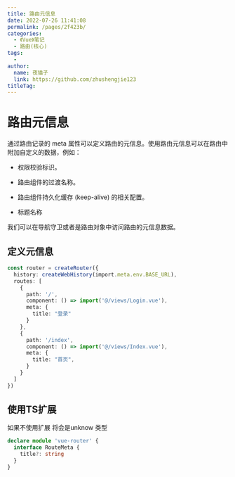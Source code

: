 ```yaml
---
title: 路由元信息
date: 2022-07-26 11:41:08
permalink: /pages/2f423b/
categories:
  - 《Vue》笔记
  - 路由(核心)
tags:
  - 
author: 
  name: 夜猫子
  link: https://github.com/zhushengjie123
titleTag: 
---
```

# 路由元信息

通过路由记录的 meta 属性可以定义路由的元信息。使用路由元信息可以在路由中附加自定义的数据，例如：

- 权限校验标识。

- 路由组件的过渡名称。
- 路由组件持久化缓存 (keep-alive) 的相关配置。
- 标题名称

我们可以在导航守卫或者是路由对象中访问路由的元信息数据。

## 定义元信息

```typescript
const router = createRouter({
  history: createWebHistory(import.meta.env.BASE_URL),
  routes: [
    {
      path: '/',
      component: () => import('@/views/Login.vue'),
      meta: {
        title: "登录"
      }
    },
    {
      path: '/index',
      component: () => import('@/views/Index.vue'),
      meta: {
        title: "首页",
      }
    }
  ]
})
```

## 使用TS扩展

如果不使用扩展 将会是unknow 类型

```typescript
declare module 'vue-router' {
  interface RouteMeta {
    title?: string
  }
}
```

